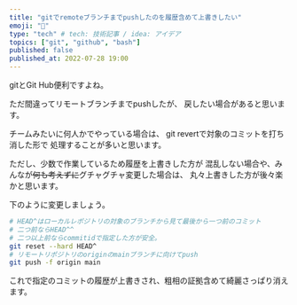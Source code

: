 ```yaml
---
title: "gitでremoteブランチまでpushしたのを履歴含めて上書きしたい"
emoji: "🕌"
type: "tech" # tech: 技術記事 / idea: アイデア
topics: ["git", "github", "bash"]
published: false
published_at: 2022-07-28 19:00 
---
```


gitとGit Hub便利ですよね。

ただ間違ってリモートブランチまでpushしたが、
戻したい場合があると思います。

チームみたいに何人かでやっている場合は、
git revertで対象のコミットを打ち消した形で
処理することが多いと思います。

ただし、少数で作業しているため履歴を上書きした方が
混乱しない場合や、みんなが~~何も考えずに~~グチャグチャ変更した場合は、
丸々上書きした方が後々楽かと思います。

下のように変更しましょう。

```bash
# HEAD^はローカルレポジトリの対象のブランチから見て最後から一つ前のコミット
# 二つ前ならHEAD^^
# 二つ以上前ならcommitidで指定した方が安全。
git reset --hard HEAD^
# リモートリポジトリのoriginのmainブランチに向けてpush
git push -f origin main
```

これで指定のコミットの履歴が上書きされ、粗相の証拠含めて綺麗さっぱり消えます。
